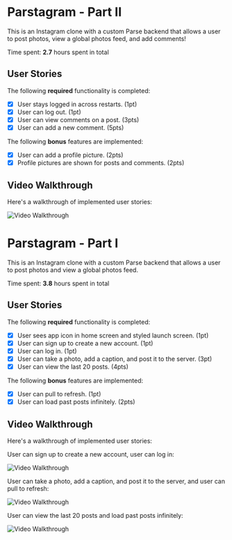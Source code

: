 # Parstagram - Part II

This is an Instagram clone with a custom Parse backend that allows a user to post photos, view a global photos feed, and add comments!

Time spent: **2.7** hours spent in total

## User Stories

The following **required** functionality is completed:

- [x] User stays logged in across restarts. (1pt)
- [x] User can log out. (1pt)
- [x] User can view comments on a post. (3pts)
- [x] User can add a new comment. (5pts)

The following **bonus** features are implemented:

- [x] User can add a profile picture. (2pts)
- [x] Profile pictures are shown for posts and comments. (2pts)

## Video Walkthrough

Here's a walkthrough of implemented user stories:

<img src='http://i.imgur.com/link/to/your/gif/file.gif' title='Video Walkthrough' width='' alt='Video Walkthrough' />

# Parstagram - Part I

This is an Instagram clone with a custom Parse backend that allows a user to post photos and view a global photos feed.

Time spent: **3.8** hours spent in total

## User Stories

The following **required** functionality is completed:

- [x] User sees app icon in home screen and styled launch screen. (1pt)
- [x] User can sign up to create a new account. (1pt)
- [x] User can log in. (1pt)
- [x] User can take a photo, add a caption, and post it to the server. (3pt)
- [x] User can view the last 20 posts. (4pts)

The following **bonus** features are implemented:

- [x] User can pull to refresh. (1pt)
- [x] User can load past posts infinitely. (2pts)

## Video Walkthrough

Here's a walkthrough of implemented user stories:

User can sign up to create a new account, user can log in:

<img src='http://g.recordit.co/P5rBj2qIiN.gif' title='Video Walkthrough' width='' alt='Video Walkthrough' />

User can take a photo, add a caption, and post it to the server, and  user can pull to refresh:

<img src='http://g.recordit.co/3N0rGXZOti.gif' title='Video Walkthrough' width='' alt='Video Walkthrough' />

User can view the last 20 posts and load past posts infinitely:

<img src='http://g.recordit.co/eC6Et1NjnR.gif' title='Video Walkthrough' width='' alt='Video Walkthrough' />
